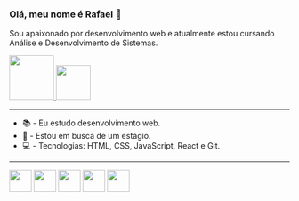 ### Olá, meu nome é Rafael 👋

Sou apaixonado por desenvolvimento web e atualmente estou cursando Análise e Desenvolvimento de Sistemas. </br>

<a href="https://www.linkedin.com/in/rafael-coelho-dev/" target="_blank">
  <img src="https://img.shields.io/badge/linkedin-%230077B5.svg?style=for-the-badge&logo=linkedin&logoColor=white" style="width: 80px"></img>
</a>
<a href="mailto:rafaeld3v@gmail.com" target="_blank">
  <img src="https://img.shields.io/badge/Gmail-D14836?style=for-the-badge&logo=gmail&logoColor=white" style="width: 62px"></img>
</a>
<hr>

- 📚 - Eu estudo desenvolvimento web.
- 💼 - Estou em busca de um estágio.
- 💻 - Tecnologias: HTML, CSS, JavaScript, React e Git.

<hr>

<div>
  <img width="40px" src="https://cdn.jsdelivr.net/gh/devicons/devicon/icons/html5/html5-plain-wordmark.svg" />
  <img width="40px" src="https://cdn.jsdelivr.net/gh/devicons/devicon/icons/css3/css3-plain-wordmark.svg" />
  <img width="40px" src="https://cdn.jsdelivr.net/gh/devicons/devicon/icons/javascript/javascript-original.svg" />
  <img width="40px" src="https://cdn.jsdelivr.net/gh/devicons/devicon/icons/react/react-original-wordmark.svg" />
  <img width="40px" src="https://cdn.jsdelivr.net/gh/devicons/devicon/icons/git/git-plain.svg" />
</div>
























<!--
**Rafad3v/rafad3v** is a ✨ _special_ ✨ repository because its `README.md` (this file) appears on your GitHub profile.

Here are some ideas to get you started:

- 🔭 I’m currently working on ...
- 🌱 I’m currently learning ...
- 👯 I’m looking to collaborate on ...
- 🤔 I’m looking for help with ...
- 💬 Ask me about ...
- 📫 How to reach me: ...
- 😄 Pronouns: ...
- ⚡ Fun fact: ...
-->
